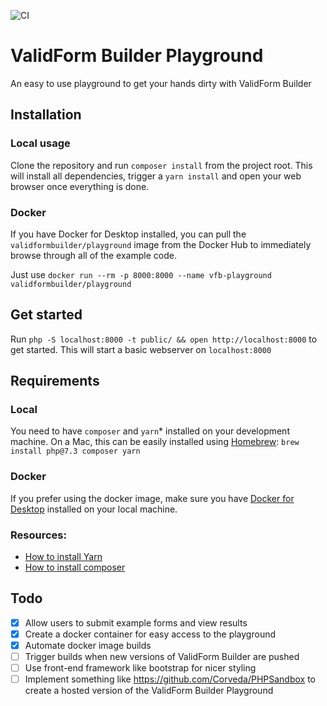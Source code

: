 ![CI](https://github.com/validformbuilder/playground/workflows/CI/badge.svg?branch=master)

# ValidForm Builder Playground
An easy to use playground to get your hands dirty with ValidForm Builder

## Installation

### Local usage
Clone the repository and run `composer install` from the project root. This will install all dependencies, 
trigger a `yarn install` and open your web browser once everything is done.

### Docker
If you have Docker for Desktop installed, you can pull the `validformbuilder/playground` image from the 
Docker Hub to immediately browse through all of the example code.

Just use `docker run --rm -p 8000:8000 --name vfb-playground validformbuilder/playground`

## Get started

Run `php -S localhost:8000 -t public/ && open http://localhost:8000` to get started. 
This will start a basic webserver on `localhost:8000`

## Requirements

### Local
You need to have `composer` and `yarn`* installed on your development machine.
On a Mac, this can be easily installed using [Homebrew](https://brew.sh): `brew install php@7.3 composer yarn`

### Docker
If you prefer using the docker image, make sure you have 
[Docker for Desktop](https://www.docker.com/products/docker-desktop) installed on your local machine.

### Resources:
 - [How to install Yarn](https://yarnpkg.com/en/docs/install)
 - [How to install composer](https://getcomposer.org/doc/00-intro.md#installation-linux-unix-osx)
 
## Todo

- [X] Allow users to submit example forms and view results
- [X] Create a docker container for easy access to the playground
- [X] Automate docker image builds
- [ ] Trigger builds when new versions of ValidForm Builder are pushed
- [ ] Use front-end framework like bootstrap for nicer styling
- [ ] Implement something like https://github.com/Corveda/PHPSandbox to create a hosted version 
      of the ValidForm Builder Playground
